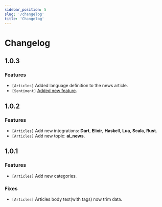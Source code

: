 ```yaml
---
sidebar_position: 5
slug: '/changelog'
title: 'Changelog'
---
```


# Changelog

## 1.0.3

### Features

- `[Articles]` Added language definition to the news article.
- `[Sentiment]` [Added new feature](/api-reference/sentiment).

## 1.0.2

### Features

- `[Articles]` Add new integrations: **Dart**, **Elixir**, **Haskell**, **Lua**, **Scala**, **Rust**.
- `[Articles]` Add new topic: **ai_news**.

## 1.0.1

### Features

- `[Articles]` Add new categories.

### Fixes

- `[Articles]` Articles body text(with tags) now trim data.
